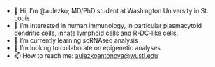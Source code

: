 - 👋 Hi, I’m @aulezko; MD/PhD student at Washington University in St. Louis
- 👀 I’m interested in human immunology, in particular plasmacytoid dendritic cells, innate lymphoid cells and R-DC-like cells.
- 🌱 I’m currently learning scRNAseq analysis
- 💞️ I’m looking to collaborate on epigenetic analyses
- 📫 How to reach me: aulezkoantonova@wustl.edu

<!---
aulezko/aulezko is a ✨ special ✨ repository because its `README.md` (this file) appears on your GitHub profile.
You can click the Preview link to take a look at your changes.
--->
